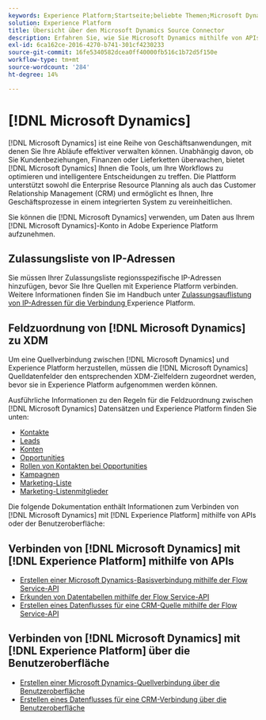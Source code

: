 ```yaml
---
keywords: Experience Platform;Startseite;beliebte Themen;Microsoft Dynamics;Microsoft Dynamics;Dynamics;Dynamics
solution: Experience Platform
title: Übersicht über den Microsoft Dynamics Source Connector
description: Erfahren Sie, wie Sie Microsoft Dynamics mithilfe von APIs oder der Benutzeroberfläche mit Adobe Experience Platform verbinden.
exl-id: 6ca162ce-2016-4270-b741-301cf4230233
source-git-commit: 16fe5340582dcea0ff40000fb516c1b72d5f150e
workflow-type: tm+mt
source-wordcount: '284'
ht-degree: 14%

---
```


# [!DNL Microsoft Dynamics]

[!DNL Microsoft Dynamics] ist eine Reihe von Geschäftsanwendungen, mit denen Sie Ihre Abläufe effektiver verwalten können. Unabhängig davon, ob Sie Kundenbeziehungen, Finanzen oder Lieferketten überwachen, bietet [!DNL Microsoft Dynamics] Ihnen die Tools, um Ihre Workflows zu optimieren und intelligentere Entscheidungen zu treffen. Die Plattform unterstützt sowohl die Enterprise Resource Planning als auch das Customer Relationship Management (CRM) und ermöglicht es Ihnen, Ihre Geschäftsprozesse in einem integrierten System zu vereinheitlichen.

Sie können die [!DNL Microsoft Dynamics] verwenden, um Daten aus Ihrem [!DNL Microsoft Dynamics]-Konto in Adobe Experience Platform aufzunehmen.

## Zulassungsliste von IP-Adressen

Sie müssen Ihrer Zulassungsliste regionsspezifische IP-Adressen hinzufügen, bevor Sie Ihre Quellen mit Experience Platform verbinden. Weitere Informationen finden Sie im Handbuch unter [Zulassungsauflistung von IP-Adressen für die Verbindung ](../../ip-address-allow-list.md) Experience Platform.

## Feldzuordnung von [!DNL Microsoft Dynamics] zu XDM

Um eine Quellverbindung zwischen [!DNL Microsoft Dynamics] und Experience Platform herzustellen, müssen die [!DNL Microsoft Dynamics] Quelldatenfelder den entsprechenden XDM-Zielfeldern zugeordnet werden, bevor sie in Experience Platform aufgenommen werden können.

Ausführliche Informationen zu den Regeln für die Feldzuordnung zwischen [!DNL Microsoft Dynamics] Datensätzen und Experience Platform finden Sie unten:

- [Kontakte](../adobe-applications/mapping/dynamics.md#contacts)
- [Leads](../adobe-applications/mapping/dynamics.md#leads)
- [Konten](../adobe-applications/mapping/dynamics.md#accounts)
- [Opportunities](../adobe-applications/mapping/dynamics.md#opportunities)
- [Rollen von Kontakten bei Opportunities](../adobe-applications/mapping/dynamics.md#opportunity-contact-roles)
- [Kampagnen](../adobe-applications/mapping/dynamics.md#campaigns)
- [Marketing-Liste](../adobe-applications/mapping/dynamics.md#marketing-list)
- [Marketing-Listenmitglieder](../adobe-applications/mapping/dynamics.md#marketing-list-members)

Die folgende Dokumentation enthält Informationen zum Verbinden von [!DNL Microsoft Dynamics] mit [!DNL Experience Platform] mithilfe von APIs oder der Benutzeroberfläche:

## Verbinden von [!DNL Microsoft Dynamics] mit [!DNL Experience Platform] mithilfe von APIs

- [Erstellen einer Microsoft Dynamics-Basisverbindung mithilfe der Flow Service-API](../../tutorials/api/create/crm/ms-dynamics.md)
- [Erkunden von Datentabellen mithilfe der Flow Service-API](../../tutorials/api/explore/tabular.md)
- [Erstellen eines Datenflusses für eine CRM-Quelle mithilfe der Flow Service-API](../../tutorials/api/collect/crm.md)

## Verbinden von [!DNL Microsoft Dynamics] mit [!DNL Experience Platform] über die Benutzeroberfläche

- [Erstellen einer Microsoft Dynamics-Quellverbindung über die Benutzeroberfläche](../../tutorials/ui/create/crm/dynamics.md)
- [Erstellen eines Datenflusses für eine CRM-Verbindung über die Benutzeroberfläche](../../tutorials/ui/dataflow/crm.md)
